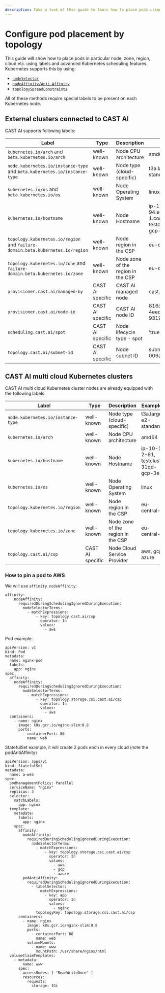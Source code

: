 ```yaml
---
description: Take a look at this guide to learn how to place pods using labels and Kubernetes scheduling features
---
```


# Configure pod placement by topology

This guide will show how to place pods in particular node, zone, region, cloud etc. using labels and advanced Kubernetes scheduling features. Kubernetes supports this by using:

- [`nodeSelector`](https://kubernetes.io/docs/concepts/scheduling-eviction/assign-pod-node/#nodeselector)
- [`nodeAffinity/Anti-Affinity`](https://kubernetes.io/docs/concepts/scheduling-eviction/assign-pod-node/#affinity-and-anti-affinity)
- [`topologySpreadConstraints`](https://kubernetes.io/docs/concepts/workloads/pods/pod-topology-spread-constraints/)

All of these methods require special labels to be present on each Kubernetes node.

## External clusters connected to CAST AI

CAST AI supports following labels:

| Label | Type| Description | Example(s)|
| ------------ | ------------- | ------------ | ------------ |
| `kubernetes.io/arch` and `beta.kubernetes.io/arch` | well-known  | Node CPU architecture | amd64 |
| `node.kubernetes.io/instance-type` and `beta.kubernetes.io/instance-type` | well-known  | Node type (cloud-specific) | t3a.large, e2-standard-4 |
| `kubernetes.io/os` and `beta.kubernetes.io/os` | well-known  | Node Operating System | linux |
| `kubernetes.io/hostname` | well-known  | Node Hostname | ip-192-168-32-94.eu-central-1.compute.internal, testcluster-31qd-gcp-3ead |
| `topology.kubernetes.io/region` and `failure-domain.beta.kubernetes.io/region` | well-known | Node region in the CSP | eu-central-1 |
| `topology.kubernetes.io/zone` and `failure-domain.beta.kubernetes.io/zone` | well-known | Node zone of the region in the CSP | eu-central-1a |
| `provisioner.cast.ai/managed-by` | CAST AI specific | CAST AI managed node | cast.ai |
| `provisioner.cast.ai/node-id` | CAST AI specific | CAST AI node ID| 816d634e-9fd5-4eed-b13d-9319933c9ef0 |
| `scheduling.cast.ai/spot` | CAST AI specific | Node lifecycle type - spot | 'true' |
| `topology.cast.ai/subnet-id` | CAST AI specific | Node subnet ID | subnet-006a6d1f18fc5d390 |

## CAST AI multi cloud Kubernetes clusters

CAST AI multi cloud Kubernetes cluster nodes are already equipped with the following labels:

| Label | Type| Description | Example(s)|
| ------------ | ------------- | ------------ | ------------ |
| `node.kubernetes.io/instance-type` | well-known  | Node type (cloud-specific) | t3a.large, e2-standard-4 |
| `kubernetes.io/arch` | well-known  | Node CPU architecture | amd64 |
| `kubernetes.io/hostname` | well-known  | Node Hostname | ip-10-10-2-81, testcluster-31qd-gcp-3ead |
| `kubernetes.io/os` | well-known  | Node Operating System | linux |
| `topology.kubernetes.io/region` | well-known | Node region in the CSP | eu-central-1 |
| `topology.kubernetes.io/zone` | well-known | Node zone of the region in the CSP | eu-central-1a |
| `topology.cast.ai/csp` | CAST AI specific | Node Cloud Service Provider | aws, gcp, azure |

### How to pin a pod to AWS

We will use `affinity.nodeAffinity`:

```
affinity:
    nodeAffinity:
      requiredDuringSchedulingIgnoredDuringExecution:
        nodeSelectorTerms:
          - matchExpressions:
              - key: topology.cast.ai/csp
                operator: In
                values:
                  - aws
```

Pod example:

```
apiVersion: v1
kind: Pod
metadata:
  name: nginx-pod
  labels:
    app: nginx
spec:
  affinity:
    nodeAffinity:
      requiredDuringSchedulingIgnoredDuringExecution:
        nodeSelectorTerms:
          - matchExpressions:
              - key: topology.storage.csi.cast.ai/csp
                operator: In
                values:
                  - aws
  containers:
    - name: nginx
      image: k8s.gcr.io/nginx-slim:0.8
      ports:
        - containerPort: 80
          name: web
```

StatefulSet example, it will create 3 pods each in every cloud (note the podAntiAffinity)

```
apiVersion: apps/v1
kind: StatefulSet
metadata:
  name: a-web
spec:
  podManagementPolicy: Parallel
  serviceName: "nginx"
  replicas: 3
  selector:
    matchLabels:
      app: nginx
  template:
    metadata:
      labels:
        app: nginx
    spec:
      affinity:
        nodeAffinity:
          requiredDuringSchedulingIgnoredDuringExecution:
            nodeSelectorTerms:
              - matchExpressions:
                  - key: topology.storage.csi.cast.ai/csp
                    operator: In
                    values:
                      - aws
                      - gcp
                      - azure
        podAntiAffinity:
          requiredDuringSchedulingIgnoredDuringExecution:
            - labelSelector:
                matchExpressions:
                  - key: app
                    operator: In
                    values:
                      - nginx
              topologyKey: topology.storage.csi.cast.ai/csp
      containers:
        - name: nginx
          image: k8s.gcr.io/nginx-slim:0.8
          ports:
            - containerPort: 80
              name: web
          volumeMounts:
            - name: www
              mountPath: /usr/share/nginx/html
  volumeClaimTemplates:
    - metadata:
        name: www
      spec:
        accessModes: [ "ReadWriteOnce" ]
        resources:
          requests:
            storage: 1Gi
```
